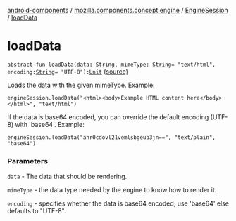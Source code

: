 [android-components](../../index.md) / [mozilla.components.concept.engine](../index.md) / [EngineSession](index.md) / [loadData](./load-data.md)

# loadData

`abstract fun loadData(data: `[`String`](https://kotlinlang.org/api/latest/jvm/stdlib/kotlin/-string/index.html)`, mimeType: `[`String`](https://kotlinlang.org/api/latest/jvm/stdlib/kotlin/-string/index.html)` = "text/html", encoding: `[`String`](https://kotlinlang.org/api/latest/jvm/stdlib/kotlin/-string/index.html)` = "UTF-8"): `[`Unit`](https://kotlinlang.org/api/latest/jvm/stdlib/kotlin/-unit/index.html) [(source)](https://github.com/mozilla-mobile/android-components/blob/master/components/concept/engine/src/main/java/mozilla/components/concept/engine/EngineSession.kt#L368)

Loads the data with the given mimeType.
Example:

```
engineSession.loadData("<html><body>Example HTML content here</body></html>", "text/html")
```

If the data is base64 encoded, you can override the default encoding (UTF-8) with 'base64'.
Example:

```
engineSession.loadData("ahr0cdovl21vemlsbgeub3jn==", "text/plain", "base64")
```

### Parameters

`data` - The data that should be rendering.

`mimeType` - the data type needed by the engine to know how to render it.

`encoding` - specifies whether the data is base64 encoded; use 'base64' else defaults to "UTF-8".